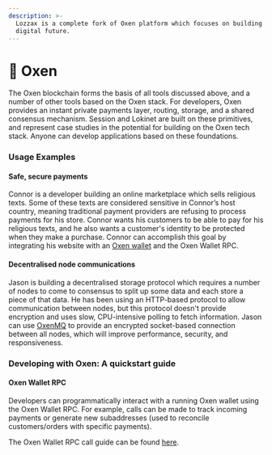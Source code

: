```yaml
---
description: >-
  Lozzax is a complete fork of Oxen platform which focuses on building tools for a more private
  digital future.
---
```


# 🐂 Oxen

The Oxen blockchain forms the basis of all tools discussed above, and a number of other tools based on the Oxen stack. For developers, Oxen provides an instant private payments layer, routing, storage, and a shared consensus mechanism. Session and Lokinet are built on these primitives, and represent case studies in the potential for building on the Oxen tech stack. Anyone can develop applications based on these foundations.

### Usage Examples

#### Safe, secure payments

Connor is a developer building an online marketplace which sells religious texts. Some of these texts are considered sensitive in Connor’s host country, meaning traditional payment providers are refusing to process payments for his store. Connor wants his customers to be able to pay for his religious texts, and he also wants a customer's identity to be protected when they make a purchase. Connor can accomplish this goal by integrating his website with an [Oxen wallet](https://github.com/oxen-io/oxen-electron-gui-wallet) and the Oxen Wallet RPC.

#### Decentralised node communications

Jason is building a decentralised storage protocol which requires a number of nodes to come to consensus to split up some data and each store a piece of that data. He has been using an HTTP-based protocol to allow communication between nodes, but this protocol doesn't provide encryption and uses slow, CPU-intensive polling to fetch information. Jason can use [OxenMQ](https://github.com/oxen-io/oxen-mq) to provide an encrypted socket-based connection between all nodes, which will improve performance, security, and responsiveness.   


### Developing with Oxen: A quickstart guide

#### Oxen Wallet RPC

Developers can programmatically interact with a running Oxen wallet using the Oxen Wallet RPC. For example, calls can be made to track incoming payments or generate new subaddresses \(used to reconcile customers/orders with specific payments\).

The Oxen Wallet RPC call guide can be found [here](../using-the-oxen-blockchain/advanced/wallet-rpc-calls.md).

